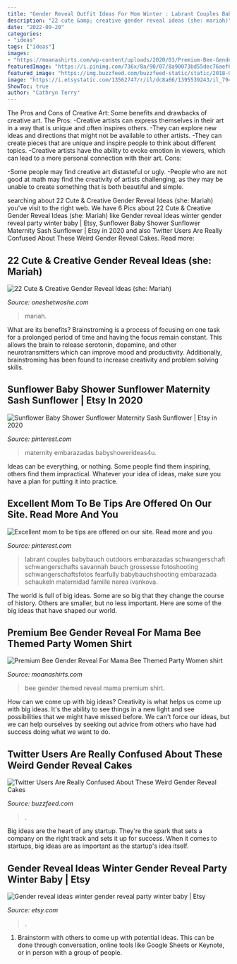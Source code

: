 ```yaml
---
title: "Gender Reveal Outfit Ideas For Mom Winter : Labrant Couples Babybauch Outdoors Embarazadas Schwangerschaft Schwangerschafts Savannah Bauch Grossesse Fotoshooting Schwangerschaftsfotos Fearfully Babybauchshooting Embarazada Schaukeln Maternidad Famille Nerea Ivankova"
description: "22 cute &amp; creative gender reveal ideas (she: mariah)"
date: "2022-09-20"
categories:
- "ideas"
tags: ["ideas"]
images:
- "https://moanashirts.com/wp-content/uploads/2020/03/Premium-Bee-Gender-Reveal-For-Mama-Bee-Themed-Party-Women-shirt-4.jpg"
featuredImage: "https://i.pinimg.com/736x/8a/90/07/8a90073bd55dec76aef6c807a0f334db.jpg"
featured_image: "https://img.buzzfeed.com/buzzfeed-static/static/2018-02/21/17/enhanced/buzzfeed-prod-fastlane-01/original-27153-1519253733-3.png?crop=1174:614;0,169&amp;downsize=1250:*"
image: "https://i.etsystatic.com/13562747/r/il/dc8a66/1395539243/il_794xN.1395539243_td6d.jpg"
ShowToc: true
author: "Cathryn Terry"
---
```



The Pros and Cons of Creative Art: Some benefits and drawbacks of creative art.
The Pros: 
-Creative artists can express themselves in their art in a way that is unique and often inspires others. 
-They can explore new ideas and directions that might not be available to other artists. 
-They can create pieces that are unique and inspire people to think about different topics. 
-Creative artists have the ability to evoke emotion in viewers, which can lead to a more personal connection with their art. 
Cons:


-Some people may find creative art distasteful or ugly. 
-People who are not good at math may find the creativity of artists challenging, as they may be unable to create something that is both beautiful and simple.

	

		
searching about 22 Cute &amp; Creative Gender Reveal Ideas (she: Mariah) you've visit to the right web. We have 6 Pics about 22 Cute &amp; Creative Gender Reveal Ideas (she: Mariah) like Gender reveal ideas winter gender reveal party winter baby | Etsy, Sunflower Baby Shower Sunflower Maternity Sash Sunflower | Etsy in 2020 and also Twitter Users Are Really Confused About These Weird Gender Reveal Cakes. Read more:
		
    
## 22 Cute &amp; Creative Gender Reveal Ideas (she: Mariah)

<img loading=lazy src="https://oneshetwoshe.com/wp-content/uploads/2016/09/paint_balloon_gender_reveal.jpg" onerror="this.onerror=null;this.src='https://tse2.mm.bing.net/th?id=OIP.-yASvX-mockTviE0z2JbCQHaLF&amp;pid=15.1';" alt="22 Cute &amp; Creative Gender Reveal Ideas (she: Mariah)">

_Source: oneshetwoshe.com_

>mariah. 

	

What are its benefits?
Brainstroming is a process of focusing on one task for a prolonged period of time and having the focus remain constant. This allows the brain to release serotonin, dopamine, and other neurotransmitters which can improve mood and productivity. Additionally, brainstroming has been found to increase creativity and problem solving skills.

    
## Sunflower Baby Shower Sunflower Maternity Sash Sunflower | Etsy In 2020

<img loading=lazy src="https://i.pinimg.com/736x/8a/90/07/8a90073bd55dec76aef6c807a0f334db.jpg" onerror="this.onerror=null;this.src='https://tse2.mm.bing.net/th?id=OIP.yP6SQg3MCbVr1brjzMIfAwHaHa&amp;pid=15.1';" alt="Sunflower Baby Shower Sunflower Maternity Sash Sunflower | Etsy in 2020">

_Source: pinterest.com_

>maternity embarazadas babyshowerideas4u. 

	

Ideas can be everything, or nothing. Some people find them inspiring, others find them impractical. Whatever your idea of ideas, make sure you have a plan for putting it into practice.

    
## Excellent Mom To Be Tips Are Offered On Our Site. Read More And You

<img loading=lazy src="https://i.pinimg.com/originals/4f/72/a8/4f72a8ba8e9c20600ebd924ed57168fe.jpg" onerror="this.onerror=null;this.src='https://tse2.mm.bing.net/th?id=OIP.JtzO4a77jqs-UobcUfN_BgHaJQ&amp;pid=15.1';" alt="Excellent mom to be tips are offered on our site. Read more and you">

_Source: pinterest.com_

>labrant couples babybauch outdoors embarazadas schwangerschaft schwangerschafts savannah bauch grossesse fotoshooting schwangerschaftsfotos fearfully babybauchshooting embarazada schaukeln maternidad famille nerea ivankova. 

	

The world is full of big ideas. Some are so big that they change the course of history. Others are smaller, but no less important. Here are some of the big ideas that have shaped our world.

    
## Premium Bee Gender Reveal For Mama Bee Themed Party Women Shirt

<img loading=lazy src="https://moanashirts.com/wp-content/uploads/2020/03/Premium-Bee-Gender-Reveal-For-Mama-Bee-Themed-Party-Women-shirt-4.jpg" onerror="this.onerror=null;this.src='https://tse4.mm.bing.net/th?id=OIP.PbSVWreG_vnG26MFKbhwbgHaHa&amp;pid=15.1';" alt="Premium Bee Gender Reveal For Mama Bee Themed Party Women shirt">

_Source: moanashirts.com_

>bee gender themed reveal mama premium shirt. 

	

How can we come up with big ideas?
Creativity is what helps us come up with big ideas. It's the ability to see things in a new light and see possibilities that we might have missed before. We can't force our ideas, but we can help ourselves by seeking out advice from others who have had success doing what we want to do.

    
## Twitter Users Are Really Confused About These Weird Gender Reveal Cakes

<img loading=lazy src="https://img.buzzfeed.com/buzzfeed-static/static/2018-02/21/17/enhanced/buzzfeed-prod-fastlane-01/original-27153-1519253733-3.png?crop=1174:614;0,169&amp;downsize=1250:*" onerror="this.onerror=null;this.src='https://tse4.mm.bing.net/th?id=OIP.xgMf12y4ruVCyGdpP3uo8AHaD3&amp;pid=15.1';" alt="Twitter Users Are Really Confused About These Weird Gender Reveal Cakes">

_Source: buzzfeed.com_

>. 

	

Big ideas are the heart of any startup. They're the spark that sets a company on the right track and sets it up for success. When it comes to startups, big ideas are as important as the startup's idea itself. 

    
## Gender Reveal Ideas Winter Gender Reveal Party Winter Baby | Etsy

<img loading=lazy src="https://i.etsystatic.com/13562747/r/il/dc8a66/1395539243/il_794xN.1395539243_td6d.jpg" onerror="this.onerror=null;this.src='https://tse4.mm.bing.net/th?id=OIP.r9d8Ba-MSBx6h6cpbgwoCwHaJQ&amp;pid=15.1';" alt="Gender reveal ideas winter gender reveal party winter baby | Etsy">

_Source: etsy.com_

>. 

	

1. Brainstorm with others to come up with potential ideas. This can be done through conversation, online tools like Google Sheets or Keynote, or in person with a group of people.

